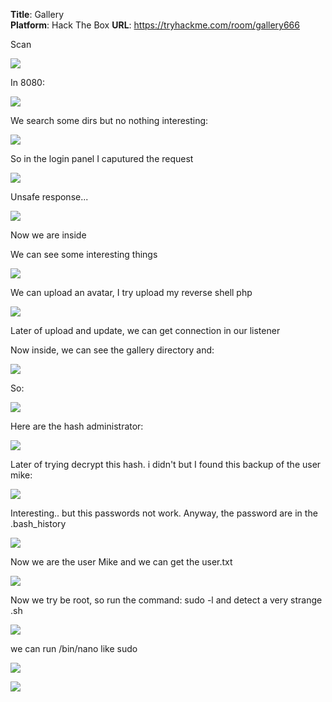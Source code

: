 **Title**: Gallery  
**Platform**: Hack The Box
**URL**: https://tryhackme.com/room/gallery666

Scan

![](screenshot/gallery1.png)

In 8080:

![](screenshot/gallery2.png)

We search some dirs but no nothing interesting:

![](screenshot/gallery3.png)

So in the login panel I caputured the request

![](screenshot/gallery4.png)

Unsafe response... 

![](screenshot/gallery5.png)

Now we are inside

We can see some interesting things

![](screenshot/gallery9.png)

We can upload an avatar, I try upload my reverse shell php

![](screenshot/gallery8.png)

Later of upload and update, we can get connection in our listener 

Now inside, we can see the gallery directory and: 

![](screenshot/gallery11.png)

So: 

![](screenshot/gallery10.png)

Here are the hash administrator:

![](screenshot/gallery12.png)

Later of trying decrypt this hash. i didn't but I found this backup of the user mike:

![](screenshot/gallery13.png)

Interesting.. but this passwords not work. Anyway, the password are in the .bash_history

![](screenshot/gallery13-1.png)

Now we are the user Mike and we can get the user.txt

![](screenshot/gallery14.png)

Now we try be root, so run the command: sudo -l and detect a very strange .sh

![](screenshot/gallery15.png)

we can run /bin/nano like sudo 

![](screenshot/gallery16.png)

![](screenshot/gallery17.png)
